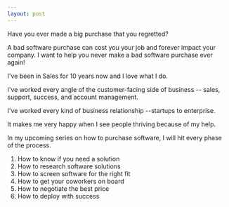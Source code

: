 ```yaml
---
layout: post
---
```


Have you ever made a big purchase that you regretted?

A bad software purchase can cost you your job and forever impact your company. I want to help you never make a bad software purchase ever again!

I've been in Sales for 10 years now and I love what I do.

I've worked every angle of the customer-facing side of business -- sales, support, success, and account management.

I've worked every kind of business relationship --startups to enterprise.

It makes me very happy when I see people thriving because of my help.

In my upcoming series on how to purchase software, I will hit every phase of the process.

1. How to know if you need a solution
2. How to research software solutions
3. How to screen software for the right fit
4. How to get your coworkers on board
5. How to negotiate the best price
6. How to deploy with success
